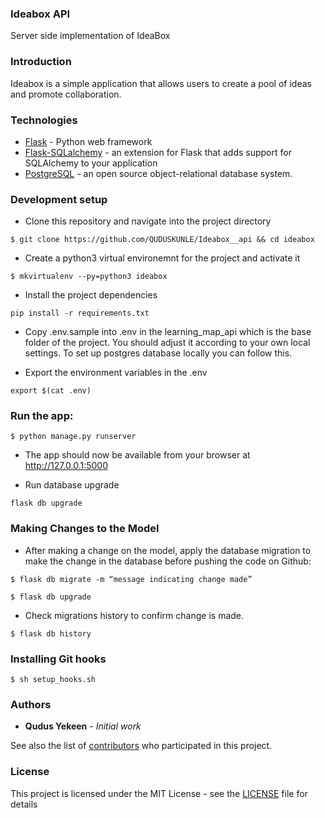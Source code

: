 ### Ideabox API

Server side implementation of IdeaBox

### Introduction

Ideabox is a simple application that allows users to create a pool of ideas and promote collaboration.

### Technologies

* [Flask](http://flask.pocoo.org/docs/0.12/quickstart/#a-minimal-application) - Python web framework
* [Flask-SQLalchemy](http://flask-sqlalchemy.pocoo.org/2.3/) - an extension for Flask that adds support for SQLAlchemy to your application
* [PostgreSQL](https://www.postgresql.org/) - an open source object-relational database system.

### Development setup

- Clone this repository and navigate into the project directory
```
$ git clone https://github.com/QUDUSKUNLE/Ideabox__api && cd ideabox
```

- Create a python3 virtual environemnt for the project and activate it
```
$ mkvirtualenv --py=python3 ideabox
```

- Install the project dependencies
```
pip install -r requirements.txt
```
- Copy .env.sample into .env in the learning_map_api which is the base folder of the project. You should adjust it according to your own local settings. To set up postgres database locally you can follow this.

- Export the environment variables in the .env
```
export $(cat .env)
```
### Run the app:
```
$ python manage.py runserver
```
- The app should now be available from your browser at http://127.0.0.1:5000

- Run database upgrade
```
flask db upgrade
```

### Making Changes to the Model
- After making a change on the model, apply the database migration to make the change in the database before pushing the code on Github:
```
$ flask db migrate -m “message indicating change made”
```
```
$ flask db upgrade
```

- Check migrations history to confirm change is made.
```
$ flask db history
```

### Installing Git hooks
```
$ sh setup_hooks.sh
```
### Authors

* **Qudus Yekeen** - *Initial work* 

See also the list of [contributors](https://github.com/QUDUSKUNLE/Ideabox__api/graphs/contributors) who participated in this project.

### License

This project is licensed under the MIT License - see the [LICENSE](https://github.com/QUDUSKUNLE/Ideabox__api/blob/master/LICENSE) file for details